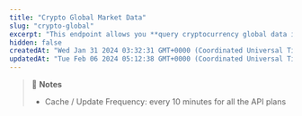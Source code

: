 ```yaml
---
title: "Crypto Global Market Data"
slug: "crypto-global"
excerpt: "This endpoint allows you **query cryptocurrency global data including active cryptocurrencies, markets, total crypto market cap and etc**."
hidden: false
createdAt: "Wed Jan 31 2024 03:32:31 GMT+0000 (Coordinated Universal Time)"
updatedAt: "Tue Feb 06 2024 05:12:38 GMT+0000 (Coordinated Universal Time)"
---
```

> 📘 **Notes**
> 
> - Cache / Update Frequency:  every 10 minutes for all the API plans
